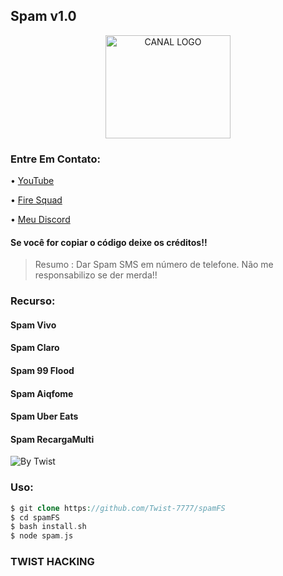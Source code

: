 ## Spam v1.0


<p align="center">
  <a href="https://discord.com/channels/@me/805514618205241344">
    <img src="https://cdn.discordapp.com/attachments/805243146258743306/806327005381132308/SPOILER_download.png" alt="CANAL LOGO" width="200" height="165">
  </a>


### Entre Em Contato:

• [YouTube](https://youtube.com/channel/UCBZld3eQeyxKmNeholLkpCg)

• [Fire Squad](https://discord.gg/MNHaPVeZb7)

• [Meu Discord](https://discord.com/channels/@me/805514618205241344)

#### Se você for copiar o código deixe os créditos!!
> Resumo : Dar Spam SMS em número de telefone.
Não me responsabilizo se der merda!!



### Recurso:
#### Spam Vivo
#### Spam Claro
#### Spam 99 Flood
#### Spam Aiqfome
#### Spam Uber Eats
#### Spam RecargaMulti

![By Twist](https://cdn.discordapp.com/attachments/805243146258743306/805970552622809108/Screenshot_20210201-221748_Termux2.jpg)

### Uso:

```php
$ git clone https://github.com/Twist-7777/spamFS
$ cd spamFS
$ bash install.sh
$ node spam.js

```


### TWIST HACKING
